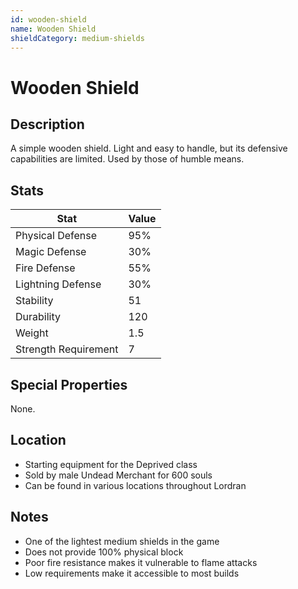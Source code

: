 ```yaml
---
id: wooden-shield
name: Wooden Shield
shieldCategory: medium-shields
---
```


# Wooden Shield

## Description

A simple wooden shield. Light and easy to handle, but its defensive capabilities are limited. Used by those of humble means.

## Stats

| Stat | Value |
|------|-------|
| Physical Defense | 95% |
| Magic Defense | 30% |
| Fire Defense | 55% |
| Lightning Defense | 30% |
| Stability | 51 |
| Durability | 120 |
| Weight | 1.5 |
| Strength Requirement | 7 |

## Special Properties

None.

## Location

- Starting equipment for the Deprived class
- Sold by male Undead Merchant for 600 souls
- Can be found in various locations throughout Lordran

## Notes

- One of the lightest medium shields in the game
- Does not provide 100% physical block
- Poor fire resistance makes it vulnerable to flame attacks
- Low requirements make it accessible to most builds